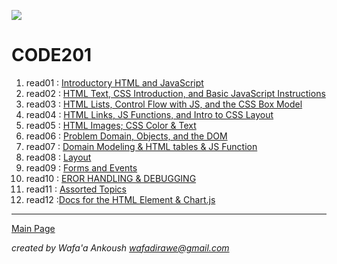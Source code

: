 ![](https://i.pinimg.com/564x/c5/96/23/c5962394563b3d8a5f8e4c5320023e17.jpg)

# CODE201

1. read01 : [Introductory HTML and JavaScript](class-01/class-01.md)
2. read02 : [HTML Text, CSS Introduction, and Basic JavaScript Instructions](class-02/class-02.md)
3. read03 : [HTML Lists, Control Flow with JS, and the CSS Box Model](class-03/class-03.md)
4. read04 : [HTML Links, JS Functions, and Intro to CSS Layout](class-04/class-04.md)
5. read05 : [HTML Images; CSS Color & Text](class-05/class-05.md)
6. read06 : [Problem Domain, Objects, and the DOM
](class-06/class-06.md)
7. read07 : [Domain Modeling & HTML tables & JS Function](class-07/class-07.md)
8. read08 : [Layout](class-08/class-08.md)
9. read09 : [Forms and Events](class-09/class-09.md)
10. read10 : [EROR HANDLING & DEBUGGING](class-10/class-10.md)
11. read11 : [Assorted Topics](class-11/class-11.md)
12. read12 :[Docs for the HTML <canvas> Element & Chart.js](class-12/class-12.md)

***

[Main Page](README.md)

*created by Wafa'a Ankoush wafadirawe@gmail.com* 